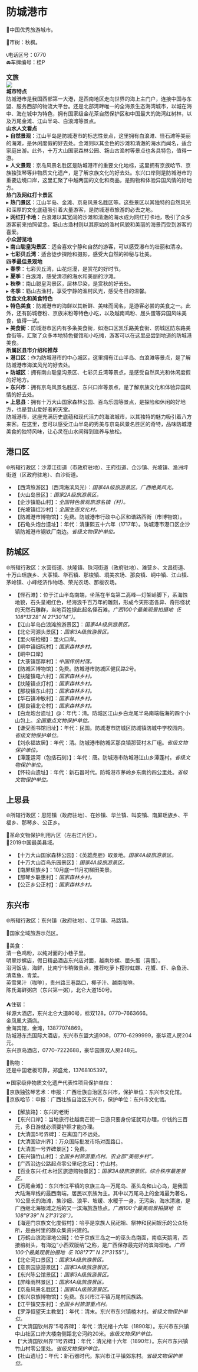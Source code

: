 # 防城港市  
🏅中国优秀旅游城市。  

🌳市树：秋枫。  

📞电话区号：0770  
🚘车牌编号：桂P  

<big>**文旅**</big>  
![](https://boot-img.xuexi.cn/image/1005/process/26f306b45a7c4fc5a251ff79992db9a3.jpg)  
**城市特点**  
防城港市是我国西部第一大港，是西南地区走向世界的海上主门户，连接中国与东盟、服务西部的物流大平台。还是北部湾畔唯一的全海景生态海湾城市，以城在海中、海在城中为特色，拥有国家级金花茶自然保护区和中国最大的海湾红树林，以及万尾金滩、江山半岛、白浪滩等景点。  
**山水人文看点**  
▸ **自然景观**：江山半岛是防城港市的标志性景点，这里拥有白浪滩、怪石滩等美丽的海滩，是休闲度假的好去处。金滩则以其金色的沙滩和清澈的海水而闻名，适合家庭出游。此外，十万大山国家森林公园、簕山古渔村等景点也各具特色，值得一游。  
▸ **人文景观**：京岛风景名胜区是防城港市的重要文化地标，这里拥有京族哈节、京族独弦琴等非物质文化遗产，是了解京族文化的好去处。东兴口岸则是防城港市的重要边境口岸，这里汇聚了中越两国的文化和商品，是购物和体验异国风情的好地方。  
**热门及网红打卡景区**  
▸ **热门景区**：江山半岛、金滩、京岛风景名胜区等。这些景区以其独特的自然风光和深厚的文化底蕴吸引着大量游客，是防城港市旅游的必去之地。  
▸ **网红打卡地**：白浪滩以其宽阔的沙滩和清澈的海水成为网红打卡地，吸引了众多游客前来拍照留念。簕山古渔村则以其原始的渔村风貌和美丽的海景而受到游客的喜爱。  
**小众游览地**  
▸ **南山聪皇沟景区**：适合喜欢宁静和自然的游客，可以感受瀑布的壮丽和清凉。  
▸ **七彩贝丘湾**：适合徒步探险和摄影，感受大自然的神秘与壮美。  
**四季最佳景观地**  
▸ **春季**：七彩贝丘湾，山花烂漫，是赏花的好时节。  
▸ **夏季**：白浪滩，感受清凉的海水和美丽的沙滩。  
▸ **秋季**：南山聪皇沟景区，层林尽染，是赏秋的好去处。  
▸ **冬季**：簕山古渔村，享受宁静的渔村风光，感受冬日的温馨。  
**饮食文化和美食特色**  
▸ **特色美食**：防城港市的海鲜以其新鲜、美味而闻名，是游客必尝的美食之一。此外，还有防城卷粉、京族米粉等特色小吃，以及越南鸡粉、屈头蛋等异国风味美食，值得一试。  
▸ **美食街**：防城港市区内有多条美食街，如港口区凯乐路美食街、防城区防东路美食街等，汇聚了众多本地特色餐馆和小吃摊，游客可以在这里品尝到地道的防城港美食。  
**所属区县市介绍和推荐**  
▸ **港口区**：作为防城港市的中心城区，这里拥有江山半岛、白浪滩等景点，是了解防城港市海滨风光的好去处。  
▸ **防城区**：拥有南山聪皇沟景区、七彩贝丘湾等景点，是感受自然风光和休闲度假的好地方。  
▸ **东兴市**：拥有京岛风景名胜区、东兴口岸等景点，是了解京族文化和体验异国风情的好去处。  
▸ **上思县**：拥有十万大山国家森林公园、百鸟乐园等景点，是探险和休闲的好地方，也是登山爱好者的天堂。  
防城港市，这座充满历史底蕴和现代活力的海滨城市，以其独特的魅力吸引着八方来客。在这里，您可以感受江山半岛的秀美与京岛风景名胜区的奇特，品味防城港美食的独特风味，让心灵在山水间得到滋养与放松。  

## 港口区  
🌐所辖行政区：沙潭江街道（市政府驻地）、王府街道、企沙镇、光坡镇、渔洲坪街道（区政府驻地）、白沙街道。  

* 【西湾旅游区】（西湾海滨风光）：*国家4A级旅游景区。广西绝美风光。*  
* 【火山岛景区】：*国家2A级旅游景区。*  
* 【企沙镇簕山村】：*全国特色景观旅游名镇（村）。*  
* 【光坡镇红沙村】：*全国生态文化村。*  
* 【防城港市博物馆】：免费。防城港市行政中心区和谐路西街（市博物馆）。  
* 【石龟头炮台遗址】：年代：清康熙五十六年（1717年）。防城港市港口区企沙镇防城港市钢铁厂南边。*省级文物保护单位。*  

## 防城区  
🌐所辖行政区：水营街道、扶隆镇、珠河街道（政府驻地）、滩营乡、文昌街道、十万山瑶族乡、大菉镇、华石镇、那梭镇、垌美农场、那良镇、峒中镇、江山镇、茅岭镇、小峰经济作物场、荣光农场、那梭农场。  

* 【怪石滩】：位于江山半岛南端，坐落在半岛第二高峰—灯架岭脚下，系海蚀地貌，石头呈褐红色，经海浪千百万年的雕刻，形成今天形态各异、奇形怪状的天然石雕群，当地百姓据此起名怪石滩。*广西100个最美观景拍摄地（E 108°13′28″ N 21°30′14″）。*  
* 【江山半岛白浪滩旅游景区】：*国家4A级旅游景区。*  
* 【北仑河源头景区】：*国家3A级旅游景区。*  
* 【里火联检楼】：里火口岸。  
* 【峒中镇细坑村】：*国家森林乡村。*  
* 【峒中口岸】  
* 【大菉镇那厚村】：*中国传统村落。*  
* 【防城区博物馆】：免费。防城港市防城区健民路2号。  
* 【扶隆镇电六村】：*国家森林乡村。*  
* 【扶隆镇点灯村】：*国家森林乡村。*  
* 【那梭镇东山村】：*国家森林乡村。*  
* 【华石镇冲敏村】：*国家森林乡村。*  
* 【那良镇北仑村】：*国家森林乡村。*  
* 【白龙炮台遗址】@：年代：清。防城区江山乡白龙尾半岛南端临海的四个小山包上。*全国重点文物保护单位。*  
* 【谦受图书馆旧址】：年代：民国。防城港市防城区防城镇防城中学校园内。*省级文物保护单位。*  
* 【刘永福故居】：年代：清。防城港市防城区那良镇那营村木厂组。*省级文物保护单位。*  
* 【潭蓬运河（包括石刻）】：年代：唐。防城港市防城港江山乡潭蓬村。*省级文物保护单位。*  
* 【怀较山遗址】：年代：新石器时代。防城港市茅岭乡东南约四公里处。*省级文物保护单位。*  

## 上思县  
🌐所辖行政区：思阳镇（政府驻地）、在妙镇、华兰镇、叫安镇、南屏瑶族乡、平福乡、那琴乡、公正乡。  

🚩革命文物保护利用片区（左右江片区）。  
🏅2019中国最美县域。  

* 【十万大山国家森林公园】：《英雄虎胆》取景地。*国家4A级旅游景区。*  
* 【十万大山百鸟乐园景区】：*国家4A级旅游景区。*  
* 【南屏瑶族乡】：10月底—11月初梯田美景。  
* 【那琴乡联惠村】：*国家森林乡村。*  
* 【公正乡公正村】：*国家森林乡村。*  

## 东兴市  
🌐所辖行政区：东兴镇（政府驻地）、江平镇、马路镇。  

🚩国家全域旅游示范区。  

🍴美食：  
清一色鸡粉，以纯对面的小巷子里。  
明翠炒螺店，假日精品酒店东兴店对面，越南炒螺、屈头蛋（喜蛋）。  
沿河饭店，海鲜，比南宁市稍微贵点，推荐吃萝卜撄炒虹螺、花蟹、虾、杂鱼汤、清蒸鱼、青菜。  
英雪果汁（咖啡），贵州路三巷路口，椰子汁、越南咖啡。  
陈氏海鲜粥店（东兴第一粥），北仑大道150号。  

⛺住宿：  
祥源大酒店，东兴北仑大道80号，标双128，0770–7663666。  
金凤凰大酒店。  
金海宾馆，金滩，13877074869。  
防城港东杰国际大酒店，东兴市东盟大道908，0770–6299999，豪华双人房204元。  
东兴京岛酒店，0770–7222688，豪华园景双人房248元。  

🧊购物：  
还是中国老板可靠，郑盛龙，13768105397。  

⏩国家级非物质文化遗产代表性项目保护单位：  
🔸京族独弦琴艺术：申报：广西壮族自治区东兴市，保护单位：东兴市文化馆。  
🔸京族哈节：申报：广西壮族自治区东兴市，保护单位：东兴市文化馆。  

* 【解放路】：东兴的老街  
* 【东兴口岸】：当地旅行社越南芒街一日游只要身份证就可办理，价钱约三百元，多日游就必须要护照才能办理。  
* 【大清国5号界碑】：在离国门不远处。  
* 【大清国钦州界】：万众国际批发市场对面路口。  
* 【大清国一号界碑景区】：免费。  
* 【东兴镇竹山村】：*全国乡村旅游重点村。农业部“美丽乡村”。*  
* 【广西沿边公路起点零公里纪念坛】：竹山村。  
* 【百业东兴·红木社区旅游购物景区】：*国家3A级旅游景区。综合秩序最差景区。*  
* 【万尾金滩】：东兴市江平镇的京族三岛—万尾岛、巫头岛和山心岛，是我国大陆海岸线的最西南端，居民以京族为主。其中以万尾岛上的金滩最为著名，10公里长的海滩，集沙细、浪平、坡缓、水暖于一身，无污染，海水清澈，是广西继北海银滩之后的又一滨海旅游热点。*广西100个最美观景拍摄地（E 108°9′39″ N 21°31′28″）。*  
* 【海迎门京族文化度假村】：哈亭是京族人民祀祖、祭神和民间娱乐的公众场所，是由村里的群众集资兴建的。  
* 【万鹤山滨海湿地公园】：位于京族三岛之一的巫头岛南面，南临天鹅湾，西接榕树头，有海边“小西双版纳”之称，是广西保存最完好的滨海湿地。*广西100个最美观景拍摄地（E 108°7′7″ N 21°31′55″）。*  
* 【北仑河口景区】：*国家3A级旅游景区。*  
* 【意景园旅游景区】：*国家3A级旅游景区。*  
* 【东兴陈公馆景区】：*国家3A级旅游景区。*  
* 【屏峰雨林景区】：*国家4A级旅游景区。*  
* 【京岛风景名胜区】：*国家4A级旅游景区。*  
* 【东兴京族博物馆】：免费。东兴市江平镇万尾村民族路。  
* 【江平镇交东村】：*全国乡村旅游重点村。*  
* 【罗浮恒望天主教堂】：年代：清末。东兴市东兴镇楠木村。*省级文物保护单位。*  
* 【“大清国钦州界”5号界碑】：年代：清光绪十六年（1890年）。东兴市东兴镇中山社区口岸大楼南侧距北仑河约20米。*省级文物保护单位。*  
* 【“大清国钦州界”1号界碑】：年代：清光绪十六年（1890年）。东兴市东兴镇竹山村零公里处。*省级文物保护单位。*  
* 【社山遗址】：年代：新石器时代。东兴市江平镇郊东村。*省级文物保护单位。*  
<!-- Last processed: 2025-07-22 03:44:21 -->
